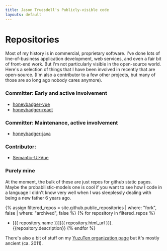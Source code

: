 ```yaml
---
title: Jason Truesdell's Publicly-visible code
layouts: default
---
```


# Repositories

Most of my history is in commercial, proprietary software.
I've done lots of line-of-business application development,
web services, and even a fair bit of front-end work.
But I'm not particularly visible in the open-source world.
Here's a selection of things that I have been involved in
recently that are open-source. (I'm also a contributor to a few
other projects, but many of those are so long ago nobody
cares anymore).
 
### Committer: Early and active involvement
* [honeybadger-vue](https://github.com/honeybadger-io/honeybadger-vue)
* [honeybadger-react](https://github.com/honeybadger-io/honeybadger-react)

### Committer: Maintenance, active involvement
* [honeybadger-java](https://github.com/honeybadger-io/honeybadger-java)

### Contributor:
* [Semantic-UI-Vue](https://github.com/Semantic-UI-Vue/Semantic-UI-Vue)

### Purely mine

At the moment, the bulk of these are just repos for github
static pages. Maybe the probabilistic-models one is cool if
you want to see how I code in a language I didn't know very well
when I was sleeplessly dealing with being a new father 6 years ago. 

{% assign filtered_repos = site.github.public_repositories | where: "fork", false | where: "archived", false %}
{% for repository in filtered_repos %}
  * [{{ repository.name }}]({{ repository.html_url }}). {{repository.description}}
{% endfor %}

There's also a bit of stuff on my [YuzuTen organization page](https://github.com/YuzuTen) but
it's mostly ancient (ca. 2011).

